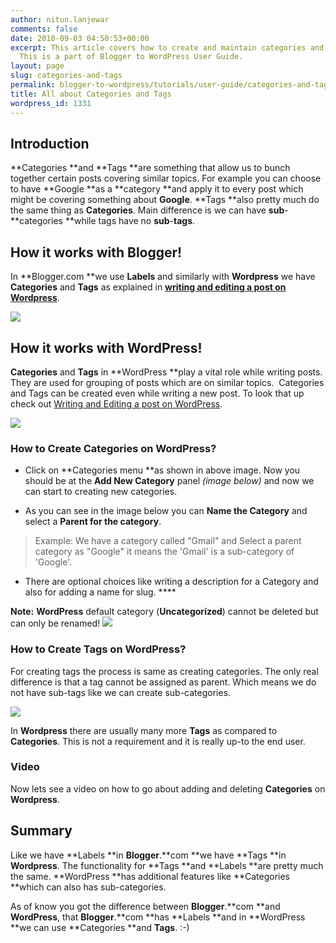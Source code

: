 ```yaml
---
author: nitun.lanjewar
comments: false
date: 2010-09-03 04:50:53+00:00
excerpt: This article covers how to create and maintain categories and tags with WordPress.
  This is a part of Blogger to WordPress User Guide.
layout: page
slug: categories-and-tags
permalink: blogger-to-wordpress/tutorials/user-guide/categories-and-tags/
title: All about Categories and Tags
wordpress_id: 1331
---
```


## Introduction


**Categories **and **Tags **are something that allow us to bunch together certain posts covering similar topics. For example you can choose to have **Google **as a **category **and apply it to every post which might be covering something about **Google**. **Tags **also pretty much do the same thing as **Categories**. Main difference is we can have **sub**-**categories **while tags have no **sub**-**tags**.


## How it works with Blogger!


In **Blogger.com **we use **Labels** and similarly with **Wordpress** we have **Categories** and **Tags** as explained in [**writing and editing a post on Wordpress**](http://bloggertowp.org/writing-and-editing-a-post-on-wordpress).

[![](https://rtcamp.com/wp-content/uploads/2010/08/add-labels-blogger-to-wp.png)](http://bloggertowp.org/?attachment_id=1706)


## How it works with WordPress!


**Categories** and **Tags** in **WordPress **play a vital role while writing posts. They are used for grouping of posts which are on similar topics.  Categories and Tags can be created even while writing a new post. To look that up check out [Writing and Editing a post on WordPress](http://bloggertowp.org/writing-and-editing-a-post-on-wordpress/).

[![](https://rtcamp.com/wp-content/uploads/2010/08/Category-and-tag-blogger-to-wordpress.png)](https://rtcamp.com/wp-content/uploads/2010/08/Category-and-tag-blogger-to-wordpress.png)


### ****How to Create Categories on WordPress?****






  * Click on **Categories menu **as shown in above image. Now you should be at the **Add New Category** panel _(image below)_ and now we can start to creating new categories.


  * As you can see in the image below you can **Name the Category** and select a **Parent for the category**.




<blockquote>Example: We have a category called "Gmail" and Select a parent category as "Google" it means the 'Gmail' is a sub-category of 'Google'.</blockquote>






  * There are optional choices like writing a description for a Category and also for adding a name for slug. ****


**Note:** **WordPress** default category (**Uncategorized**) cannot be deleted but can only be renamed!
[![](https://rtcamp.com/wp-content/uploads/2010/08/add-category.png)](https://rtcamp.com/wp-content/uploads/2010/08/add-category.png)


### ****How to Create Tags on WordPress?****


For creating tags the process is same as creating categories. The only real difference is that a tag cannot be assigned as parent. Which means we do not have sub-tags like we can create sub-categories.

[![](https://rtcamp.com/wp-content/uploads/2010/08/add-tags1.png)](https://rtcamp.com/wp-content/uploads/2010/08/add-tags1.png)

In **Wordpress** there are usually many more **Tags** as compared to **Categories**. This is not a requirement and it is really up-to the end user.


### Video


Now lets see a video on how to go about adding and deleting **Categories** on **Wordpress**.


## Summary


Like we have **Labels **in **Blogger**.**com **we have **Tags **in **Wordpress**. The functionality for **Tags **and **Labels **are pretty much the same. **WordPress **has additional features like **Categories **which can also has sub-categories.

As of know you got the difference between **Blogger**.**com **and **WordPress**, that **Blogger**.**com **has **Labels **and in **WordPress **we can use **Categories **and **Tags**. :-)
